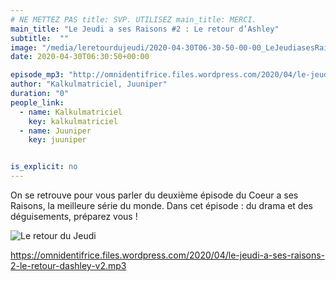 ```yaml
---
# NE METTEZ PAS title: SVP. UTILISEZ main_title: MERCI.
main_title: "Le Jeudi a ses Raisons #2 : Le retour d’Ashley"
subtitle:  ""
image: "/media/leretourdujeudi/2020-04-30T06-30-50-00-00_LeJeudiasesRaisons2LeretourdAshley.jpg"
date: 2020-04-30T06:30:50+00:00

episode_mp3: "http://omnidentifrice.files.wordpress.com/2020/04/le-jeudi-a-ses-raisons-2-le-retour-dashley-v2.mp3"
author: "Kalkulmatriciel, Juuniper"
duration: "0"
people_link: 
  - name: Kalkulmatriciel
    key: kalkulmatriciel
  - name: Juuniper
    key: juuniper


is_explicit: no
---
```


<PodcastHeader/>

<!-- ECRIRE LA DESCRIPTION DE L'EPISODE SOUS CETTE LIGNE -->
<p>On se retrouve pour vous parler du deuxième épisode du Coeur a ses Raisons, la meilleure série du monde. Dans cet épisode : du drama et des déguisements, préparez vous !</p>
<p><img src="https://retourdujeudi.files.wordpress.com/2020/04/le-retour-du-jeudi.png" alt="Le retour du Jeudi"></p>
<p><a href="https://omnidentifrice.files.wordpress.com/2020/04/le-jeudi-a-ses-raisons-2-le-retour-dashley-v2.mp3" rel="nofollow">https://omnidentifrice.files.wordpress.com/2020/04/le-jeudi-a-ses-raisons-2-le-retour-dashley-v2.mp3</a></p>


